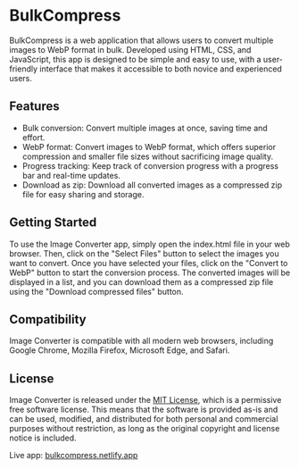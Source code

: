 # BulkCompress

BulkCompress is a web application that allows users to convert multiple images to WebP format in bulk. Developed using HTML, CSS, and JavaScript, this app is designed to be simple and easy to use, with a user-friendly interface that makes it accessible to both novice and experienced users.

## Features

- Bulk conversion: Convert multiple images at once, saving time and effort.
- WebP format: Convert images to WebP format, which offers superior compression and smaller file sizes without sacrificing image quality.
- Progress tracking: Keep track of conversion progress with a progress bar and real-time updates.
- Download as zip: Download all converted images as a compressed zip file for easy sharing and storage.

## Getting Started

To use the Image Converter app, simply open the index.html file in your web browser. Then, click on the "Select Files" button to select the images you want to convert. Once you have selected your files, click on the "Convert to WebP" button to start the conversion process. The converted images will be displayed in a list, and you can download them as a compressed zip file using the "Download compressed files" button.

## Compatibility

Image Converter is compatible with all modern web browsers, including Google Chrome, Mozilla Firefox, Microsoft Edge, and Safari.

## License

Image Converter is released under the [MIT License](https://opensource.org/licenses/MIT), which is a permissive free software license. This means that the software is provided as-is and can be used, modified, and distributed for both personal and commercial purposes without restriction, as long as the original copyright and license notice is included.


Live app: [bulkcompress.netlify.app](bulkcompress.netlify.app)

